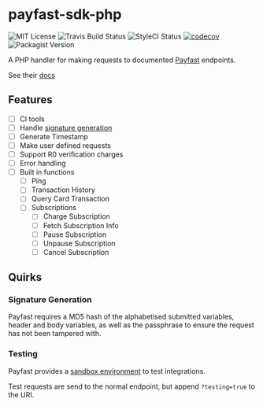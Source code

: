 # payfast-sdk-php
![MIT License](https://img.shields.io/github/license/fergusdixon/payfast-sdk-php.svg)
![Travis Build Status](https://travis-ci.org/fergusdixon/payfast-sdk-php.svg?branch=master)
![StyleCI Status](https://styleci.io/repos/??/shield?branch=master)
[![codecov](https://codecov.io/gh/fergusdixon/payfast-sdk-php/branch/master/graph/badge.svg)](https://codecov.io/gh/fergusdixon/payfast-sdk-php)
![Packagist Version](https://img.shields.io/packagist/v/fergusdixon/payfast-sdk-php.svg)

A PHP handler for making requests to documented [Payfast](https://www.payfast.co.za) endpoints.

See their [docs](https://developers.payfast.co.za/documentation/)

## Features
- [ ] CI tools
- [ ] Handle [signature generation](https://developers.payfast.co.za/documentation/#api-signature-generation)
- [ ] Generate Timestamp
- [ ] Make user defined requests
- [ ] Support R0 verification charges
- [ ] Error handling
- [ ] Built in functions
  - [ ] Ping
  - [ ] Transaction History
  - [ ] Query Card Transaction
  - [ ] Subscriptions
    - [ ] Charge Subscription
    - [ ] Fetch Subscription Info
    - [ ] Pause Subscription
    - [ ] Unpause Subscription
    - [ ] Cancel Subscription
    
## Quirks

### Signature Generation
Payfast requires a MD5 hash of the alphabetised submitted variables, header and body variables, as well as the passphrase to ensure the request has not been tampered with.

### Testing
Payfast provides a [sandbox environment](https://sandbox.payfast.co.za/) to test integrations.

Test requests are send to the normal endpoint, but append `?testing=true` to the URI.
